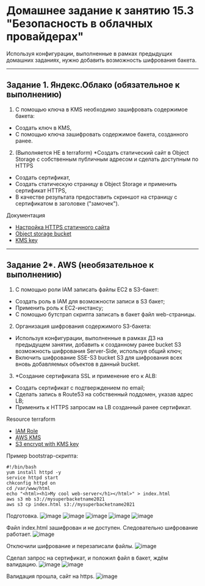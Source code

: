 # Домашнее задание к занятию 15.3 "Безопасность в облачных провайдерах"
Используя конфигурации, выполненные в рамках предыдущих домашних заданиях, нужно добавить возможность шифрования бакета.

---
## Задание 1. Яндекс.Облако (обязательное к выполнению)
1. С помощью ключа в KMS необходимо зашифровать содержимое бакета:
- Создать ключ в KMS,
- С помощью ключа зашифровать содержимое бакета, созданного ранее.
2. (Выполняется НЕ в terraform) *Создать статический сайт в Object Storage c собственным публичным адресом и сделать доступным по HTTPS
- Создать сертификат,
- Создать статическую страницу в Object Storage и применить сертификат HTTPS,
- В качестве результата предоставить скриншот на страницу с сертификатом в заголовке ("замочек").

Документация
- [Настройка HTTPS статичного сайта](https://cloud.yandex.ru/docs/storage/operations/hosting/certificate)
- [Object storage bucket](https://registry.terraform.io/providers/yandex-cloud/yandex/latest/docs/resources/storage_bucket)
- [KMS key](https://registry.terraform.io/providers/yandex-cloud/yandex/latest/docs/resources/kms_symmetric_key)

--- 
## Задание 2*. AWS (необязательное к выполнению)

1. С помощью роли IAM записать файлы ЕС2 в S3-бакет:
- Создать роль в IAM для возможности записи в S3 бакет;
- Применить роль к ЕС2-инстансу;
- С помощью бутстрап скрипта записать в бакет файл web-страницы.
2. Организация шифрования содержимого S3-бакета:
- Используя конфигурации, выполненные в рамках ДЗ на предыдущем занятии, добавить к созданному ранее bucket S3 возможность шифрования Server-Side, используя общий ключ;
- Включить шифрование SSE-S3 bucket S3 для шифрования всех вновь добавляемых объектов в данный bucket.
3. *Создание сертификата SSL и применение его к ALB:
- Создать сертификат с подтверждением по email;
- Сделать запись в Route53 на собственный поддомен, указав адрес LB;
- Применить к HTTPS запросам на LB созданный ранее сертификат.

Resource terraform
- [IAM Role](https://registry.terraform.io/providers/hashicorp/aws/latest/docs/resources/iam_role)
- [AWS KMS](https://registry.terraform.io/providers/hashicorp/aws/latest/docs/resources/kms_key)
- [S3 encrypt with KMS key](https://registry.terraform.io/providers/hashicorp/aws/latest/docs/resources/s3_bucket_object#encrypting-with-kms-key)

Пример bootstrap-скрипта:
```
#!/bin/bash
yum install httpd -y
service httpd start
chkconfig httpd on
cd /var/www/html
echo "<html><h1>My cool web-server</h1></html>" > index.html
aws s3 mb s3://mysuperbacketname2021
aws s3 cp index.html s3://mysuperbacketname2021
```
Подготовка.
![image](https://github.com/Spinxaler/devops_netology/assets/16610642/6cbb9ec1-4ab2-4e79-8779-29b5690efaea)
![image](https://github.com/Spinxaler/devops_netology/assets/16610642/705b260b-55fd-43f0-b753-d47153e4e428)
![image](https://github.com/Spinxaler/devops_netology/assets/16610642/9404923a-acf8-4fbf-8c4a-1d5954c479b1)
![image](https://github.com/Spinxaler/devops_netology/assets/16610642/b178c571-48ef-4cff-b0f2-ef8978c68016)
![image](https://github.com/Spinxaler/devops_netology/assets/16610642/23598d57-6969-4f4c-9861-f34f515cf0f1)

Файл index.html зашифрован и не доступен. Следовательно шифрование работает.
![image](https://github.com/Spinxaler/devops_netology/assets/16610642/fb70e113-1f6d-43d6-b1d4-af6084a37f0a)

Отключили шифрование и перезаписали файлы.
![image](https://github.com/Spinxaler/devops_netology/assets/16610642/359fe14e-438b-450d-9e65-07eefe8d6c61)

Сделал запрос на сертификат, и положил файл в бакет, ждём валидацию.
![image](https://github.com/Spinxaler/devops_netology/assets/16610642/31a2ee92-a45b-4350-8319-9486445448f7)
![image](https://github.com/Spinxaler/devops_netology/assets/16610642/30663ded-5b4f-45ec-abb3-2e5a6d217d7d)

Валидация прошла, сайт на https.
![image](https://github.com/Spinxaler/devops_netology/assets/16610642/00ccb7dd-5c2a-4c61-9d19-23347c357c58)



